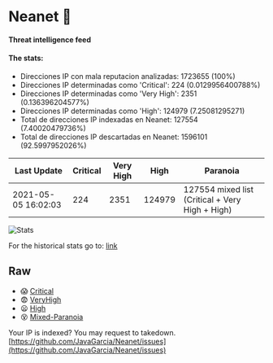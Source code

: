 # Neanet :hocho:
#### Threat intelligence feed
#### The stats:

- Direcciones IP con mala reputacion analizadas: 1723655 (100%)
- Direcciones IP determinadas como 'Critical':  224 (0.0129956400788%)
- Direcciones IP determinadas como 'Very High':  2351 (0.136396204577%)
- Direcciones IP determinadas como 'High':  124979 (7.25081295271)
- Total de direcciones IP indexadas en Neanet:  127554 (7.40020479736%)
- Total de direcciones IP descartadas en Neanet:  1596101 (92.5997952026%)

| Last Update | Critical | Very High | High | Paranoia |
| --- | --- | --- | --- | --- |
| 2021-05-05 16:02:03 | 224 | 2351 | 124979 | 127554 mixed list (Critical + Very High + High)|

![Stats](https://docs.google.com/spreadsheets/d/e/2PACX-1vSnaNMIXVabIpDJjufMlzH7poXnshF3mgd8Is1g9ytUEzVsP5my4Trn8f-xkoLLQ38xpL3HtmUexLo6/pubchart?oid=501124687&format=image)

For the historical stats go to: [link](/stats.csv)
## Raw
- :scream: [Critical](https://raw.githubusercontent.com/JavaGarcia/Neanet/master/blacklists/neanet_critical.txt)
- :fearful: [VeryHigh](https://raw.githubusercontent.com/JavaGarcia/Neanet/master/blacklists/neanet_veryHigh.txtt)
- :frowning: [High](https://raw.githubusercontent.com/JavaGarcia/Neanet/master/blacklists/neanet_high.txt)
- :dizzy_face: [Mixed-Paranoia](https://raw.githubusercontent.com/JavaGarcia/Neanet/master/blacklists/neanet_all.txt)


Your IP is indexed? You may request to takedown. [https://github.com/JavaGarcia/Neanet/issues](https://github.com/JavaGarcia/Neanet/issues)





































































































































































































































































































































































































































































































































































































































































































































































































































































































































































































































































































































































































































































































































































































































































































































































































































































































































































































































































































































































































































































































































































































































































































































































































































































































































































































































































































































































































































































































































































































































































































































































































































































































































































































































































































































































































































































































































































































































































































































































































































































































































































































































































































































































































































































































































































































































































































































































































































































































































































































































































































































































































































































































































































































































































































































































































































































































































































































































































































































































































































































































































































































































































































































